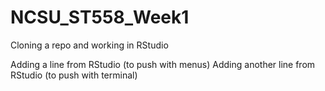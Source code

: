 # NCSU_ST558_Week1
Cloning a repo and working in RStudio

Adding a line from RStudio (to push with menus)
Adding another line from RStudio (to push with terminal)